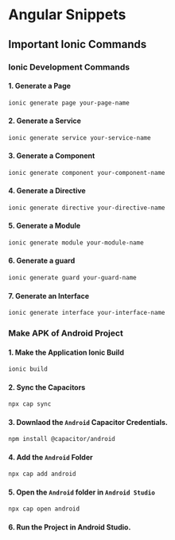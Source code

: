 # Angular Snippets

## Important Ionic Commands 

### Ionic Development Commands 

#### 1. Generate a Page
```bash 
ionic generate page your-page-name
```

#### 2. Generate a Service 
```bash 
ionic generate service your-service-name
```

#### 3. Generate a Component 
```bash 
ionic generate component your-component-name
```

#### 4. Generate a Directive
```bash 
ionic generate directive your-directive-name
```

#### 5. Generate a Module 
```bash 
ionic generate module your-module-name
```

#### 6. Generate a guard 
```bash
ionic generate guard your-guard-name
```

#### 7. Generate an Interface
```bash 
ionic generate interface your-interface-name
```


### Make APK of Android Project

#### 1. Make the Application Ionic Build
```bash 
ionic build 
```

#### 2. Sync the Capacitors
```bash 
npx cap sync 
```
#### 3. Downlaod the `Android` Capacitor Credentials. 
```bash
npm install @capacitor/android
```

#### 4. Add the `Android` Folder
```bash 
npx cap add android
```

#### 5. Open the `Android` folder in `Android Studio`
```bash 
npx cap open android
```

#### 6. Run the Project in Android Studio.

